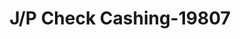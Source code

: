 ---
f_zip-code: 46168
f_state-code: IN
title: J/P Check Cashing-19807
f_phone: 317-248-1752
f_city-only: Plainfield
f_address: 2752 S State Road 267 Plainfield
f_location-unique-id: '19807'
slug: j/p-check-cashing-19807
updated-on: '2024-05-30T13:46:58.046Z'
created-on: '2024-05-30T13:36:59.803Z'
published-on: '2024-05-30T13:54:32.469Z'
f_city-state: cms/city/plainfield-in.md
f_company: cms/company/j/p-check-cashing.md
f_state: cms/state/indiana.md
layout: '[payday-loan].html'
tags: payday-loan
---